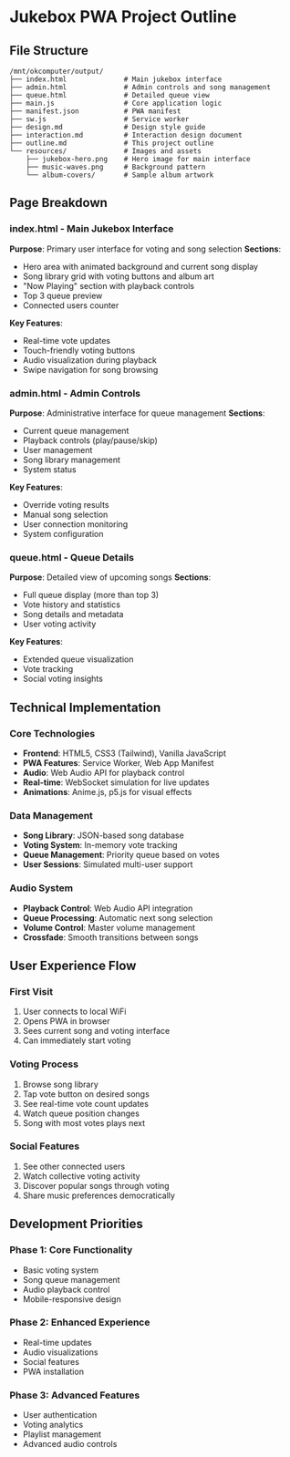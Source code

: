 # Jukebox PWA Project Outline

## File Structure
```
/mnt/okcomputer/output/
├── index.html              # Main jukebox interface
├── admin.html              # Admin controls and song management
├── queue.html              # Detailed queue view
├── main.js                 # Core application logic
├── manifest.json           # PWA manifest
├── sw.js                   # Service worker
├── design.md               # Design style guide
├── interaction.md          # Interaction design document
├── outline.md              # This project outline
└── resources/              # Images and assets
    ├── jukebox-hero.png    # Hero image for main interface
    ├── music-waves.png     # Background pattern
    └── album-covers/       # Sample album artwork
```

## Page Breakdown

### index.html - Main Jukebox Interface
**Purpose**: Primary user interface for voting and song selection
**Sections**:
- Hero area with animated background and current song display
- Song library grid with voting buttons and album art
- "Now Playing" section with playback controls
- Top 3 queue preview
- Connected users counter

**Key Features**:
- Real-time vote updates
- Touch-friendly voting buttons
- Audio visualization during playback
- Swipe navigation for song browsing

### admin.html - Admin Controls
**Purpose**: Administrative interface for queue management
**Sections**:
- Current queue management
- Playback controls (play/pause/skip)
- User management
- Song library management
- System status

**Key Features**:
- Override voting results
- Manual song selection
- User connection monitoring
- System configuration

### queue.html - Queue Details
**Purpose**: Detailed view of upcoming songs
**Sections**:
- Full queue display (more than top 3)
- Vote history and statistics
- Song details and metadata
- User voting activity

**Key Features**:
- Extended queue visualization
- Vote tracking
- Social voting insights

## Technical Implementation

### Core Technologies
- **Frontend**: HTML5, CSS3 (Tailwind), Vanilla JavaScript
- **PWA Features**: Service Worker, Web App Manifest
- **Audio**: Web Audio API for playback control
- **Real-time**: WebSocket simulation for live updates
- **Animations**: Anime.js, p5.js for visual effects

### Data Management
- **Song Library**: JSON-based song database
- **Voting System**: In-memory vote tracking
- **Queue Management**: Priority queue based on votes
- **User Sessions**: Simulated multi-user support

### Audio System
- **Playback Control**: Web Audio API integration
- **Queue Processing**: Automatic next song selection
- **Volume Control**: Master volume management
- **Crossfade**: Smooth transitions between songs

## User Experience Flow

### First Visit
1. User connects to local WiFi
2. Opens PWA in browser
3. Sees current song and voting interface
4. Can immediately start voting

### Voting Process
1. Browse song library
2. Tap vote button on desired songs
3. See real-time vote count updates
4. Watch queue position changes
5. Song with most votes plays next

### Social Features
1. See other connected users
2. Watch collective voting activity
3. Discover popular songs through voting
4. Share music preferences democratically

## Development Priorities

### Phase 1: Core Functionality
- Basic voting system
- Song queue management
- Audio playback control
- Mobile-responsive design

### Phase 2: Enhanced Experience
- Real-time updates
- Audio visualizations
- Social features
- PWA installation

### Phase 3: Advanced Features
- User authentication
- Voting analytics
- Playlist management
- Advanced audio controls